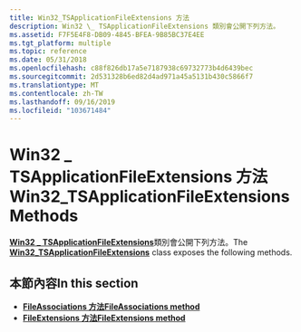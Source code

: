 ```yaml
---
title: Win32_TSApplicationFileExtensions 方法
description: Win32 \_ TSApplicationFileExtensions 類別會公開下列方法。
ms.assetid: F7F5E4F8-DB09-4845-BFEA-9B85BC37E4EE
ms.tgt_platform: multiple
ms.topic: reference
ms.date: 05/31/2018
ms.openlocfilehash: c88f826db17a5e7187938c69732773b4d6439bec
ms.sourcegitcommit: 2d531328b6ed82d4ad971a45a5131b430c5866f7
ms.translationtype: MT
ms.contentlocale: zh-TW
ms.lasthandoff: 09/16/2019
ms.locfileid: "103671484"
---
```

# <a name="win32_tsapplicationfileextensions-methods"></a><span data-ttu-id="07958-103">Win32 \_ TSApplicationFileExtensions 方法</span><span class="sxs-lookup"><span data-stu-id="07958-103">Win32\_TSApplicationFileExtensions Methods</span></span>

<span data-ttu-id="07958-104">[**Win32 \_ TSApplicationFileExtensions**](win32-tsapplicationfileextensions.md)類別會公開下列方法。</span><span class="sxs-lookup"><span data-stu-id="07958-104">The [**Win32\_TSApplicationFileExtensions**](win32-tsapplicationfileextensions.md) class exposes the following methods.</span></span>

## <a name="in-this-section"></a><span data-ttu-id="07958-105">本節內容</span><span class="sxs-lookup"><span data-stu-id="07958-105">In this section</span></span>

-   [<span data-ttu-id="07958-106">**FileAssociations 方法**</span><span class="sxs-lookup"><span data-stu-id="07958-106">**FileAssociations method**</span></span>](fileassociations-win32-tsapplicationfileextensions.md)
-   [<span data-ttu-id="07958-107">**FileExtensions 方法**</span><span class="sxs-lookup"><span data-stu-id="07958-107">**FileExtensions method**</span></span>](fileextensions-win32-tsapplicationfileextensions.md)

 

 




